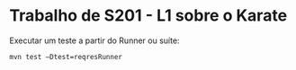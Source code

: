 # Trabalho de S201 - L1 sobre o Karate

Executar um teste a partir do Runner ou suíte:
```
mvn test –Dtest=reqresRunner
```
